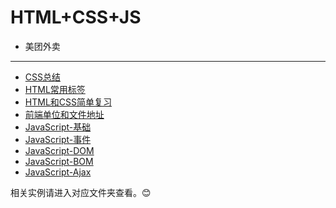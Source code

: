 # HTML+CSS+JS

- 美团外卖

---

- [CSS总结](CSS/note.md)
- [HTML常用标签](HTML常用标签/note.md)
- [HTML和CSS简单复习](HTML和CSS复习.md)
- [前端单位和文件地址](前端单位和文件地址.md)
- [JavaScript-基础](JavaScript-基础/JavaScript基础.md)
- [JavaScript-事件](JavaScript-事件/JavaScript-事件.md)
- [JavaScript-DOM](JavaScript-DOM/JavaScript-DOM.md)
- [JavaScript-BOM](JavaScript-BOM/JavaScript-BOM.md)
- [JavaScript-Ajax](JavaScript-Ajax/JavaScript-Ajax.md)

相关实例请进入对应文件夹查看。:blush:
